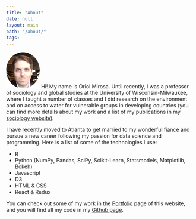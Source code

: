 ```yaml
---
title: "About"
date: null
layout: main
path: "/about/"
tags:
---
```

![Me!](./me.png) Hi! My name is Oriol Mirosa. Until recently, I was a professor of sociology and global studies at the University of Wisconsin-Milwaukee, where I taught a number of classes and I did research on the environment and on access to water for vulnerable groups in developing countries (you can find more details about my work and a list of my publications in my [sociology website](http://www.mirosa.org/)).

I have recently moved to Atlanta to get married to my wonderful fiancé and pursue a new career following my passion for data science and programming. Here is a list of some of the technologies I use:

- R
- Python (NumPy, Pandas, SciPy, Scikit-Learn, Statsmodels, Matplotlib, Bokeh)
- Javascript
- D3
- HTML & CSS
- React & Redux

You can check out some of my work in the [Portfolio](/portfolio/) page of this website, and you will find all my code in my [Github page](https://github.com/oriolmirosa/).
